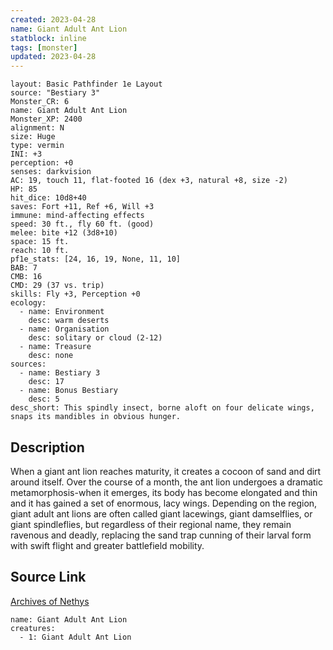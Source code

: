 ```yaml
---
created: 2023-04-28
name: Giant Adult Ant Lion
statblock: inline
tags: [monster]
updated: 2023-04-28
---
```

```statblock
layout: Basic Pathfinder 1e Layout
source: "Bestiary 3"
Monster_CR: 6
name: Giant Adult Ant Lion
Monster_XP: 2400
alignment: N
size: Huge
type: vermin
INI: +3
perception: +0
senses: darkvision
AC: 19, touch 11, flat-footed 16 (dex +3, natural +8, size -2)
HP: 85
hit_dice: 10d8+40
saves: Fort +11, Ref +6, Will +3
immune: mind-affecting effects
speed: 30 ft., fly 60 ft. (good)
melee: bite +12 (3d8+10)
space: 15 ft.
reach: 10 ft.
pf1e_stats: [24, 16, 19, None, 11, 10]
BAB: 7
CMB: 16
CMD: 29 (37 vs. trip)
skills: Fly +3, Perception +0
ecology:
  - name: Environment
    desc: warm deserts
  - name: Organisation
    desc: solitary or cloud (2-12)
  - name: Treasure
    desc: none
sources:
  - name: Bestiary 3
    desc: 17
  - name: Bonus Bestiary
    desc: 5
desc_short: This spindly insect, borne aloft on four delicate wings, snaps its mandibles in obvious hunger.
```
## Description
When a giant ant lion reaches maturity, it creates a cocoon of sand and dirt around itself. Over the course of a month, the ant lion undergoes a dramatic metamorphosis-when it emerges, its body has become elongated and thin and it has gained a set of enormous, lacy wings. Depending on the region, giant adult ant lions are often called giant lacewings, giant damselflies, or giant spindleflies, but regardless of their regional name, they remain ravenous and deadly, replacing the sand trap cunning of their larval form with swift flight and greater battlefield mobility.
## Source Link
[Archives of Nethys](https://aonprd.com/MonsterDisplay.aspx?ItemName=Giant%20Adult%20Ant%20Lion)
```encounter-table
name: Giant Adult Ant Lion
creatures:
  - 1: Giant Adult Ant Lion
```
